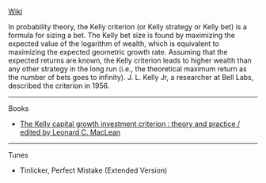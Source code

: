 [Wiki](https://en.wikipedia.org/wiki/Kelly_criterion)

In probability theory, the Kelly criterion (or Kelly strategy or Kelly bet) is a formula for sizing a bet. The Kelly bet size is found by maximizing the expected value of the logarithm of wealth, which is equivalent to maximizing the expected geometric growth rate. Assuming that the expected returns are known, the Kelly criterion leads to higher wealth than any other strategy in the long run (i.e., the theoretical maximum return as the number of bets goes to infinity). J. L. Kelly Jr, a researcher at Bell Labs, described the criterion in 1956.

- - - -

Books

* [The Kelly capital growth investment criterion : theory and practice / edited by Leonard C. MacLean](https://www.worldscientific.com/worldscibooks/10.1142/7598#t=aboutBook)

- - - - 

Tunes

* Tinlicker, Perfect Mistake (Extended Version)
